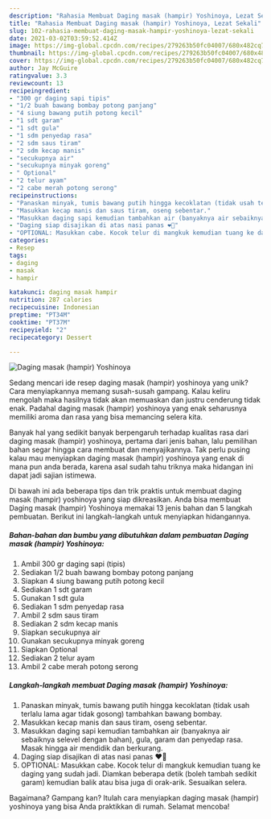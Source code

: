 ```yaml
---
description: "Rahasia Membuat Daging masak (hampir) Yoshinoya, Lezat Sekali"
title: "Rahasia Membuat Daging masak (hampir) Yoshinoya, Lezat Sekali"
slug: 102-rahasia-membuat-daging-masak-hampir-yoshinoya-lezat-sekali
date: 2021-03-02T03:59:52.414Z
image: https://img-global.cpcdn.com/recipes/279263b50fc04007/680x482cq70/daging-masak-hampir-yoshinoya-foto-resep-utama.jpg
thumbnail: https://img-global.cpcdn.com/recipes/279263b50fc04007/680x482cq70/daging-masak-hampir-yoshinoya-foto-resep-utama.jpg
cover: https://img-global.cpcdn.com/recipes/279263b50fc04007/680x482cq70/daging-masak-hampir-yoshinoya-foto-resep-utama.jpg
author: Jay McGuire
ratingvalue: 3.3
reviewcount: 13
recipeingredient:
- "300 gr daging sapi tipis"
- "1/2 buah bawang bombay potong panjang"
- "4 siung bawang putih potong kecil"
- "1 sdt garam"
- "1 sdt gula"
- "1 sdm penyedap rasa"
- "2 sdm saus tiram"
- "2 sdm kecap manis"
- "secukupnya air"
- "secukupnya minyak goreng"
- " Optional"
- "2 telur ayam"
- "2 cabe merah potong serong"
recipeinstructions:
- "Panaskan minyak, tumis bawang putih hingga kecoklatan (tidak usah terlalu lama agar tidak gosong) tambahkan bawang bombay."
- "Masukkan kecap manis dan saus tiram, oseng sebentar."
- "Masukkan daging sapi kemudian tambahkan air (banyaknya air sebaiknya selevel dengan bahan), gula, garam dan penyedap rasa. Masak hingga air mendidik dan berkurang."
- "Daging siap disajikan di atas nasi panas ❤🤗"
- "OPTIONAL: Masukkan cabe. Kocok telur di mangkuk kemudian tuang ke daging yang sudah jadi. Diamkan beberapa detik (boleh tambah sedikit garam) kemudian balik atau bisa juga di orak-arik. Sesuaikan selera."
categories:
- Resep
tags:
- daging
- masak
- hampir

katakunci: daging masak hampir 
nutrition: 287 calories
recipecuisine: Indonesian
preptime: "PT34M"
cooktime: "PT37M"
recipeyield: "2"
recipecategory: Dessert

---
```



![Daging masak (hampir) Yoshinoya](https://img-global.cpcdn.com/recipes/279263b50fc04007/680x482cq70/daging-masak-hampir-yoshinoya-foto-resep-utama.jpg)

Sedang mencari ide resep daging masak (hampir) yoshinoya yang unik? Cara menyiapkannya memang susah-susah gampang. Kalau keliru mengolah maka hasilnya tidak akan memuaskan dan justru cenderung tidak enak. Padahal daging masak (hampir) yoshinoya yang enak seharusnya memiliki aroma dan rasa yang bisa memancing selera kita.



Banyak hal yang sedikit banyak berpengaruh terhadap kualitas rasa dari daging masak (hampir) yoshinoya, pertama dari jenis bahan, lalu pemilihan bahan segar hingga cara membuat dan menyajikannya. Tak perlu pusing kalau mau menyiapkan daging masak (hampir) yoshinoya yang enak di mana pun anda berada, karena asal sudah tahu triknya maka hidangan ini dapat jadi sajian istimewa.


Di bawah ini ada beberapa tips dan trik praktis untuk membuat daging masak (hampir) yoshinoya yang siap dikreasikan. Anda bisa membuat Daging masak (hampir) Yoshinoya memakai 13 jenis bahan dan 5 langkah pembuatan. Berikut ini langkah-langkah untuk menyiapkan hidangannya.

<!--inarticleads1-->

##### Bahan-bahan dan bumbu yang dibutuhkan dalam pembuatan Daging masak (hampir) Yoshinoya:

1. Ambil 300 gr daging sapi (tipis)
1. Sediakan 1/2 buah bawang bombay potong panjang
1. Siapkan 4 siung bawang putih potong kecil
1. Sediakan 1 sdt garam
1. Gunakan 1 sdt gula
1. Sediakan 1 sdm penyedap rasa
1. Ambil 2 sdm saus tiram
1. Sediakan 2 sdm kecap manis
1. Siapkan secukupnya air
1. Gunakan secukupnya minyak goreng
1. Siapkan  Optional
1. Sediakan 2 telur ayam
1. Ambil 2 cabe merah potong serong




<!--inarticleads2-->

##### Langkah-langkah membuat Daging masak (hampir) Yoshinoya:

1. Panaskan minyak, tumis bawang putih hingga kecoklatan (tidak usah terlalu lama agar tidak gosong) tambahkan bawang bombay.
1. Masukkan kecap manis dan saus tiram, oseng sebentar.
1. Masukkan daging sapi kemudian tambahkan air (banyaknya air sebaiknya selevel dengan bahan), gula, garam dan penyedap rasa. Masak hingga air mendidik dan berkurang.
1. Daging siap disajikan di atas nasi panas ❤🤗
1. OPTIONAL: Masukkan cabe. Kocok telur di mangkuk kemudian tuang ke daging yang sudah jadi. Diamkan beberapa detik (boleh tambah sedikit garam) kemudian balik atau bisa juga di orak-arik. Sesuaikan selera.




Bagaimana? Gampang kan? Itulah cara menyiapkan daging masak (hampir) yoshinoya yang bisa Anda praktikkan di rumah. Selamat mencoba!
